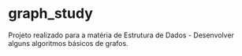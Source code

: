 # graph_study
Projeto realizado para a matéria de Estrutura de Dados - Desenvolver alguns algoritmos básicos de grafos.
